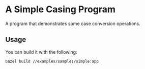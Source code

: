 # A Simple Casing Program

A program that demonstrates some case conversion operations.

## Usage

You can build it with the following:

```bash
bazel build //examples/samples/simple:app
```
